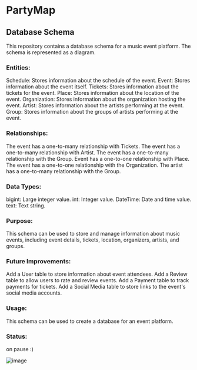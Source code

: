# PartyMap

## Database Schema
This repository contains a database schema for a music event platform. The schema is represented as a diagram.

### Entities:

Schedule: Stores information about the schedule of the event.
Event: Stores information about the event itself.
Tickets: Stores information about the tickets for the event.
Place: Stores information about the location of the event.
Organization: Stores information about the organization hosting the event.
Artist: Stores information about the artists performing at the event.
Group: Stores information about the groups of artists performing at the event.

### Relationships:

The event has a one-to-many relationship with Tickets.
The event has a one-to-many relationship with Artist.
The event has a one-to-many relationship with the Group.
Event has a one-to-one relationship with Place.
The event has a one-to-one relationship with the Organization.
The artist has a one-to-many relationship with the Group.


### Data Types:

bigint: Large integer value.
int: Integer value.
DateTime: Date and time value.
text: Text string.

### Purpose:

This schema can be used to store and manage information about music events, including event details, tickets, location, organizers, artists, and groups.

### Future Improvements:

Add a User table to store information about event attendees.
Add a Review table to allow users to rate and review events.
Add a Payment table to track payments for tickets.
Add a Social Media table to store links to the event's social media accounts.

### Usage:

This schema can be used to create a database for an event platform.

### Status:

on pause :)

![image](https://github.com/user-attachments/assets/d1d35416-586f-40a0-a163-b9b94442e20c)


